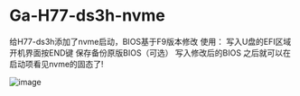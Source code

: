 # Ga-H77-ds3h-nvme
给H77-ds3h添加了nvme启动，BIOS基于F9版本修改
使用：
写入U盘的EFI区域
开机界面按END键
保存备份原版BIOS（可选）
写入修改后的BIOS
之后就可以在启动项看见nvme的固态了!

![image](https://user-images.githubusercontent.com/37495868/179648170-a71f5ce2-bbdc-4651-a06c-9b361083754e.png)
